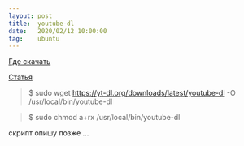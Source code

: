 ```yaml
---
layout: post
title:  youtube-dl
date:   2020/02/12 10:00:00
tag:    ubuntu
---
```


[Где скачать](https://ytdl-org.github.io/youtube-dl/download.html)

[Статья](https://habr.com/ru/post/369853/)

>$ sudo wget https://yt-dl.org/downloads/latest/youtube-dl -O /usr/local/bin/youtube-dl

>$ sudo chmod a+rx /usr/local/bin/youtube-dl

скрипт опишу позже
...
